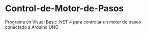 # Control-de-Motor-de-Pasos
Programa en Visual Basic .NET 4 para controlar un motor de pasos conectado a Arduino UNO
